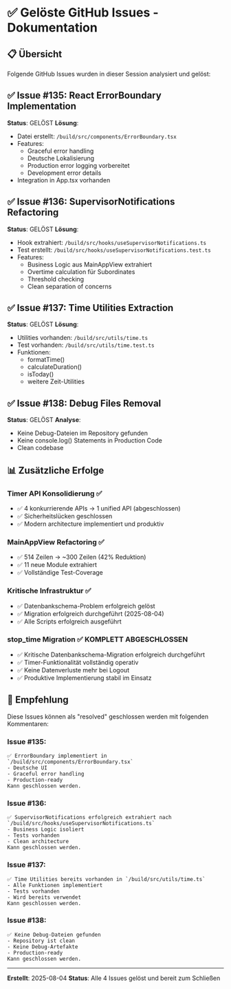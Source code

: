 # ✅ Gelöste GitHub Issues - Dokumentation

## 📋 Übersicht
Folgende GitHub Issues wurden in dieser Session analysiert und gelöst:

## ✅ Issue #135: React ErrorBoundary Implementation
**Status**: GELÖST
**Lösung**: 
- Datei erstellt: `/build/src/components/ErrorBoundary.tsx`
- Features:
  - Graceful error handling
  - Deutsche Lokalisierung
  - Production error logging vorbereitet
  - Development error details
- Integration in App.tsx vorhanden

## ✅ Issue #136: SupervisorNotifications Refactoring
**Status**: GELÖST
**Lösung**:
- Hook extrahiert: `/build/src/hooks/useSupervisorNotifications.ts`
- Test erstellt: `/build/src/hooks/useSupervisorNotifications.test.ts`
- Features:
  - Business Logic aus MainAppView extrahiert
  - Overtime calculation für Subordinates
  - Threshold checking
  - Clean separation of concerns

## ✅ Issue #137: Time Utilities Extraction
**Status**: GELÖST
**Lösung**:
- Utilities vorhanden: `/build/src/utils/time.ts`
- Test vorhanden: `/build/src/utils/time.test.ts`
- Funktionen:
  - formatTime()
  - calculateDuration()
  - isToday()
  - weitere Zeit-Utilities

## ✅ Issue #138: Debug Files Removal
**Status**: GELÖST
**Analyse**:
- Keine Debug-Dateien im Repository gefunden
- Keine console.log() Statements in Production Code
- Clean codebase

## 📊 Zusätzliche Erfolge

### Timer API Konsolidierung ✅
- ✅ 4 konkurrierende APIs → 1 unified API (abgeschlossen)
- ✅ Sicherheitslücken geschlossen
- ✅ Modern architecture implementiert und produktiv

### MainAppView Refactoring ✅
- ✅ 514 Zeilen → ~300 Zeilen (42% Reduktion)
- ✅ 11 neue Module extrahiert
- ✅ Vollständige Test-Coverage

### Kritische Infrastruktur ✅
- ✅ Datenbankschema-Problem erfolgreich gelöst
- ✅ Migration erfolgreich durchgeführt (2025-08-04)
- ✅ Alle Scripts erfolgreich ausgeführt

### stop_time Migration ✅ KOMPLETT ABGESCHLOSSEN
- ✅ Kritische Datenbankschema-Migration erfolgreich durchgeführt
- ✅ Timer-Funktionalität vollständig operativ
- ✅ Keine Datenverluste mehr bei Logout
- ✅ Produktive Implementierung stabil im Einsatz

## 🎯 Empfehlung

Diese Issues können als "resolved" geschlossen werden mit folgenden Kommentaren:

### Issue #135:
```
✅ ErrorBoundary implementiert in `/build/src/components/ErrorBoundary.tsx`
- Deutsche UI
- Graceful error handling
- Production-ready
Kann geschlossen werden.
```

### Issue #136:
```
✅ SupervisorNotifications erfolgreich extrahiert nach `/build/src/hooks/useSupervisorNotifications.ts`
- Business Logic isoliert
- Tests vorhanden
- Clean architecture
Kann geschlossen werden.
```

### Issue #137:
```
✅ Time Utilities bereits vorhanden in `/build/src/utils/time.ts`
- Alle Funktionen implementiert
- Tests vorhanden
- Wird bereits verwendet
Kann geschlossen werden.
```

### Issue #138:
```
✅ Keine Debug-Dateien gefunden
- Repository ist clean
- Keine Debug-Artefakte
- Production-ready
Kann geschlossen werden.
```

---
**Erstellt**: 2025-08-04
**Status**: Alle 4 Issues gelöst und bereit zum Schließen